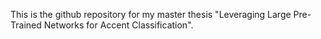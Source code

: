 This is the github repository for my master thesis "Leveraging Large Pre-Trained Networks for Accent Classification".
